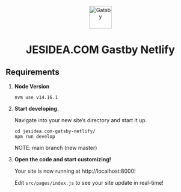 <p align="center">
  <a href="https://www.gatsbyjs.com/?utm_source=starter&utm_medium=readme&utm_campaign=minimal-starter">
    <img alt="Gatsby" src="https://www.gatsbyjs.com/Gatsby-Monogram.svg" width="60" />
  </a>
</p>
<h1 align="center">
  JESIDEA.COM Gastby Netlify
</h1>

## Requirements

1.  **Node Version**

    ```shell
    nvm use v14.16.1
    ```

2.  **Start developing.**

    Navigate into your new site’s directory and start it up.

    ```shell
    cd jesidea.com-gatsby-netlify/
    npm run develop
    ```
    NOTE: main branch (new master)

3.  **Open the code and start customizing!**

    Your site is now running at http://localhost:8000!

    Edit `src/pages/index.js` to see your site update in real-time!
